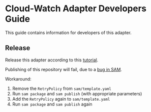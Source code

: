# Cloud-Watch Adapter Developers Guide

This guide contains information for developers of this adapter.

## Release

Release this adapter according to this [tutorial](https://docs.aws.amazon.com/serverless-application-model/latest/developerguide/serverless-sam-template-publishing-applications.html).

Publishing of this repository will fail, due to a [bug in SAM](https://github.com/aws/serverless-application-model/issues/1931).

Workaround:

1. Remove the `RetryPolicy` from `sam/template.yaml`
1. Run `sam package` and `sam publish` (with appropriate parameters)
1. Add the `RetryPolicy` again to `sam/template.yaml`
1. Run `sam package` and `sam publish` again